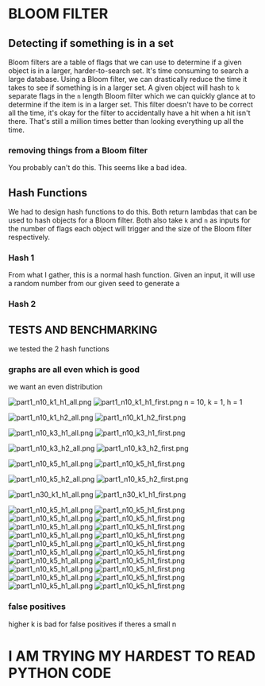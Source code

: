 # BLOOM FILTER

## Detecting if something is in a set 

Bloom filters are a table of flags that we can use to determine if a given object is in a larger, harder-to-search set. It's time 
consuming to search a large database. Using a Bloom filter, we can drastically reduce the time it takes to see if something is in
a larger set. A given object will hash to `k` separate flags in the `n` length Bloom filter which we can quickly glance at to 
determine if the item is in a larger set. This filter doesn't have to be correct all the time, it's okay for the filter to 
accidentally have a hit when a hit isn't there. That's still a million times better than looking everything up all the time.

### removing things from a Bloom filter
You probably can't do this. This seems like a bad idea.

## Hash Functions
We had to design hash functions to do this. Both return lambdas that can be used to hash objects for a Bloom filter. Both also take 
`k` and `n` as inputs for the number of flags each object will trigger and the size of the Bloom filter respectively. 

### Hash 1
From what I gather, this is a normal hash function. Given an input, it will use a random number from our given seed to generate a 


### Hash 2


## TESTS AND BENCHMARKING
we tested the 2 hash functions

### graphs are all even which is good
we want an even distribution

![part1_n10_k1_h1_all.png](data/part1_n10_k1_h1_all.png)
![part1_n10_k1_h1_first.png](data/part1_n10_k1_h1_first.png)
n = 10, k = 1, h = 1 

![part1_n10_k1_h2_all.png](data/part1_n10_k1_h2_all.png)
![part1_n10_k1_h2_first.png](data/part1_n10_k1_h2_first.png)

![part1_n10_k3_h1_all.png](data/part1_n10_k3_h1_all.png)
![part1_n10_k3_h1_first.png](data/part1_n10_k3_h1_first.png)

![part1_n10_k3_h2_all.png](data/part1_n10_k3_h2_all.png)
![part1_n10_k3_h2_first.png](data/part1_n10_k3_h2_first.png)

![part1_n10_k5_h1_all.png](data/part1_n10_k5_h1_all.png)
![part1_n10_k5_h1_first.png](data/part1_n10_k5_h1_first.png)


![part1_n10_k5_h2_all.png](data/part1_n10_k5_h1_all.png)
![part1_n10_k5_h2_first.png](data/part1_n10_k5_h1_first.png)





![part1_n30_k1_h1_all.png](data/part1_n10_k5_h1_all.png)
![part1_n30_k1_h1_first.png](data/part1_n10_k5_h1_first.png)

![part1_n10_k5_h1_all.png](data/part1_n10_k5_h1_all.png)
![part1_n10_k5_h1_first.png](data/part1_n10_k5_h1_first.png)
![part1_n10_k5_h1_all.png](data/part1_n10_k5_h1_all.png)
![part1_n10_k5_h1_first.png](data/part1_n10_k5_h1_first.png)
![part1_n10_k5_h1_all.png](data/part1_n10_k5_h1_all.png)
![part1_n10_k5_h1_first.png](data/part1_n10_k5_h1_first.png)
![part1_n10_k5_h1_all.png](data/part1_n10_k5_h1_all.png)
![part1_n10_k5_h1_first.png](data/part1_n10_k5_h1_first.png)
![part1_n10_k5_h1_all.png](data/part1_n10_k5_h1_all.png)
![part1_n10_k5_h1_first.png](data/part1_n10_k5_h1_first.png)
![part1_n10_k5_h1_all.png](data/part1_n10_k5_h1_all.png)
![part1_n10_k5_h1_first.png](data/part1_n10_k5_h1_first.png)
![part1_n10_k5_h1_all.png](data/part1_n10_k5_h1_all.png)
![part1_n10_k5_h1_first.png](data/part1_n10_k5_h1_first.png)
![part1_n10_k5_h1_all.png](data/part1_n10_k5_h1_all.png)
![part1_n10_k5_h1_first.png](data/part1_n10_k5_h1_first.png)
![part1_n10_k5_h1_all.png](data/part1_n10_k5_h1_all.png)
![part1_n10_k5_h1_first.png](data/part1_n10_k5_h1_first.png)
![part1_n10_k5_h1_all.png](data/part1_n10_k5_h1_all.png)
![part1_n10_k5_h1_first.png](data/part1_n10_k5_h1_first.png)


### false positives
higher k is bad for false positives if theres a small n









# I AM TRYING MY HARDEST TO READ PYTHON CODE
